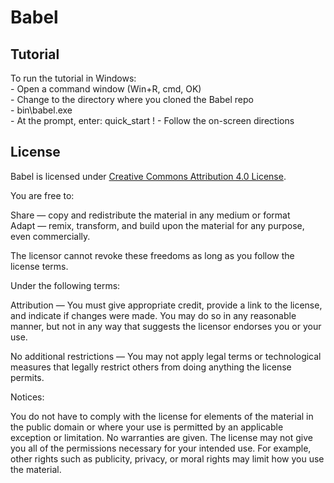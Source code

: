 Babel
===========

Tutorial
--------

To run the tutorial in Windows:  
    - Open a command window (Win+R, cmd, OK)  
    - Change to the directory where you cloned the Babel repo  
    - bin\babel.exe  
    - At the prompt, enter: quick\_start !
    - Follow the on-screen directions  

License
-------

Babel is licensed under [Creative Commons Attribution 4.0 License](https://creativecommons.org/licenses/by/4.0/legalcode).

You are free to:  

Share — copy and redistribute the material in any medium or format  
Adapt — remix, transform, and build upon the material for any purpose, even
commercially.  

The licensor cannot revoke these freedoms as long as you follow the license 
terms.  

Under the following terms:  

Attribution — You must give appropriate credit, provide a link to the license,
and indicate if changes were made. You may do so in any reasonable manner, but
not in any way that suggests the licensor endorses you or your use.  

No additional restrictions — You may not apply legal terms or technological
measures that legally restrict others from doing anything the license permits.  

Notices:  

You do not have to comply with the license for elements of the material in the
public domain or where your use is permitted by an applicable exception or
limitation. No warranties are given. The license may not give you all of the
permissions necessary for your intended use. For example, other rights such as
publicity, privacy, or moral rights may limit how you use the material.

